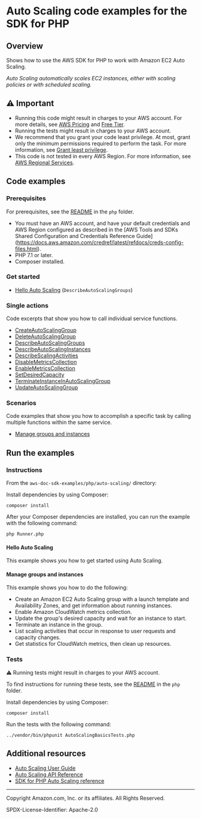 # Auto Scaling code examples for the SDK for PHP

## Overview

Shows how to use the AWS SDK for PHP to work with Amazon EC2 Auto Scaling.

<!--custom.overview.start-->
<!--custom.overview.end-->

_Auto Scaling automatically scales EC2 instances, either with scaling policies or with scheduled scaling._

## ⚠ Important

* Running this code might result in charges to your AWS account. For more details, see [AWS Pricing](https://aws.amazon.com/pricing/) and [Free Tier](https://aws.amazon.com/free/).
* Running the tests might result in charges to your AWS account.
* We recommend that you grant your code least privilege. At most, grant only the minimum permissions required to perform the task. For more information, see [Grant least privilege](https://docs.aws.amazon.com/IAM/latest/UserGuide/best-practices.html#grant-least-privilege).
* This code is not tested in every AWS Region. For more information, see [AWS Regional Services](https://aws.amazon.com/about-aws/global-infrastructure/regional-product-services).

<!--custom.important.start-->
<!--custom.important.end-->

## Code examples

### Prerequisites

For prerequisites, see the [README](../../README.md#Prerequisites) in the `php` folder.


<!--custom.prerequisites.start-->
- You must have an AWS account, and have your default credentials and AWS Region configured as described in
  the [AWS Tools and SDKs Shared Configuration and Credentials Reference Guide]
  (https://docs.aws.amazon.com/credref/latest/refdocs/creds-config-files.html).
- PHP 7.1 or later.
- Composer installed.
<!--custom.prerequisites.end-->

### Get started

- [Hello Auto Scaling](GettingStartedWithAutoScaling.php#L252) (`DescribeAutoScalingGroups`)


### Single actions

Code excerpts that show you how to call individual service functions.

- [CreateAutoScalingGroup](AutoScalingService.php#L22)
- [DeleteAutoScalingGroup](AutoScalingService.php#L61)
- [DescribeAutoScalingGroups](AutoScalingService.php#L71)
- [DescribeAutoScalingInstances](AutoScalingService.php#L148)
- [DescribeScalingActivities](AutoScalingService.php#L157)
- [DisableMetricsCollection](AutoScalingService.php#L176)
- [EnableMetricsCollection](AutoScalingService.php#L166)
- [SetDesiredCapacity](AutoScalingService.php#L138)
- [TerminateInstanceInAutoScalingGroup](AutoScalingService.php#L85)
- [UpdateAutoScalingGroup](AutoScalingService.php#L42)

### Scenarios

Code examples that show you how to accomplish a specific task by calling multiple
functions within the same service.

- [Manage groups and instances](GettingStartedWithAutoScaling.php)


<!--custom.examples.start-->
<!--custom.examples.end-->

## Run the examples

### Instructions


<!--custom.instructions.start-->
From the `aws-doc-sdk-examples/php/auto-scaling/` directory:

Install dependencies by using Composer:

```
composer install
```

After your Composer dependencies are installed, you can run the example with the
following command:

```
php Runner.php
```
<!--custom.instructions.end-->

#### Hello Auto Scaling

This example shows you how to get started using Auto Scaling.



#### Manage groups and instances

This example shows you how to do the following:

- Create an Amazon EC2 Auto Scaling group with a launch template and Availability Zones, and get information about running instances.
- Enable Amazon CloudWatch metrics collection.
- Update the group's desired capacity and wait for an instance to start.
- Terminate an instance in the group.
- List scaling activities that occur in response to user requests and capacity changes.
- Get statistics for CloudWatch metrics, then clean up resources.

<!--custom.scenario_prereqs.auto-scaling_Scenario_GroupsAndInstances.start-->
<!--custom.scenario_prereqs.auto-scaling_Scenario_GroupsAndInstances.end-->


<!--custom.scenarios.auto-scaling_Scenario_GroupsAndInstances.start-->
<!--custom.scenarios.auto-scaling_Scenario_GroupsAndInstances.end-->

### Tests

⚠ Running tests might result in charges to your AWS account.


To find instructions for running these tests, see the [README](../../README.md#Tests)
in the `php` folder.



<!--custom.tests.start-->
Install dependencies by using Composer:

```
composer install
```
Run the tests with the following command:
```
../vendor/bin/phpunit AutoScalingBasicsTests.php
```

<!--custom.tests.end-->

## Additional resources

- [Auto Scaling User Guide](https://docs.aws.amazon.com/autoscaling/ec2/userguide/what-is-amazon-ec2-auto-scaling.html)
- [Auto Scaling API Reference](https://docs.aws.amazon.com/autoscaling/ec2/APIReference/Welcome.html)
- [SDK for PHP Auto Scaling reference](https://docs.aws.amazon.com/aws-sdk-php/v3/api/namespace-Aws.Auto-scaling.html)

<!--custom.resources.start-->
<!--custom.resources.end-->

---

Copyright Amazon.com, Inc. or its affiliates. All Rights Reserved.

SPDX-License-Identifier: Apache-2.0
